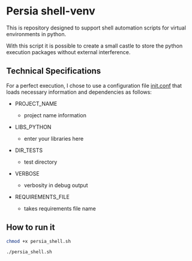 # Persia shell-venv

This is repository designed to support shell automation scripts for virtual environments in python.

With this script it is possible to create a small castle to store the python execution packages without external interference.

## Technical Specifications

For a perfect execution, I chose to use a configuration file [init.conf](https://github.com/rodrigmars/persia-shell-venv/blob/main/init.conf) that loads necessary information and dependencies as follows:

- PROJECT_NAME
  - project name information

- LIBS_PYTHON
  - enter your libraries here

- DIR_TESTS
  - test directory
  
- VERBOSE
  - verbosity in debug output

- REQUIREMENTS_FILE
  - takes requirements file name

## How to run it

```bash
chmod +x persia_shell.sh

./persia_shell.sh
```
